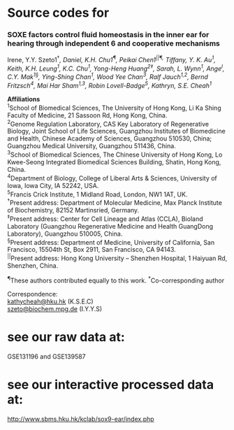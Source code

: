 # Source codes for

<h3>SOXE factors control fluid homeostasis in the inner ear for hearing through independent
6 and cooperative mechanisms</h3>

Irene, Y.Y. Szeto1<sup>†*</sup>, Daniel, K.H. Chu1<sup>¶</sup>, Peikai Chen1<sup>||¶,</sup> Tiffany, Y. K. Au<sup>1</sup>, Keith, K.H. Leung<sup>1</sup>, K.C. Chu<sup>1</sup>, Yong-Heng Huang<sup>2‡</sup>, Sarah, L. Wynn<sup>1</sup>, Ange<sup>l</sup>, C.Y. Mak<sup>1§</sup>, Ying-Shing Chan<sup>1</sup>, Wood Yee Chan<sup>3</sup>, Ralf Jauch<sup>1,2</sup>, Bernd Fritzsch<sup>4</sup>, Mai Har Sham<sup>1,3</sup>, Robin Lovell-Badge<sup>5</sup>, Kathryn, S.E. Cheah<sup>1*</sup>

<b>Affiliations</b><br>
<sup>1</sup>School of Biomedical Sciences, The University of Hong Kong, Li Ka Shing Faculty of Medicine, 21 Sassoon Rd, Hong Kong, China.<br>
<sup>2</sup>Genome Regulation Laboratory, CAS Key Laboratory of Regenerative Biology, Joint School of Life Sciences, Guangzhou Institutes of Biomedicine and Health, Chinese Academy of Sciences, Guangzhou 510530, China; Guangzhou Medical University, Guangzhou 511436, China.<br>
<sup>3</sup>School of Biomedical Sciences, The Chinese University of Hong Kong, Lo Kwee-Seong Integrated Biomedical Sciences Building, Shatin, Hong Kong, China.<br>
<sup>4</sup>Department of Biology, College of Liberal Arts & Sciences, University of Iowa, Iowa City, IA 52242, USA.<br>
<sup>5</sup>Francis Crick Institute, 1 Midland Road, London, NW1 1AT, UK. <br>
<sup>†</sup>Present address: Department of Molecular Medicine, Max Planck Institute of Biochemistry, 82152 Martinsried, Germany.<br>
<sup>‡</sup>Present address: Center for Cell Lineage and Atlas (CCLA), Bioland Laboratory (Guangzhou Regenerative Medicine and Health GuangDong Laboratory), Guangzhou 510005, China.<br>
<sup>§</sup>Present address: Department of Medicine, University of California, San Francisco, 15504th St, Box 2911, San Francisco, CA 94143.<br>
<sup>||</sup>Present address: Hong Kong University – Shenzhen Hospital, 1 Haiyuan Rd, Shenzhen, China.<br>

<sup>¶</sup>These authors contributed equally to this work.
<sup>*</sup>Co-corresponding author

Correspondence:<br>
kathycheah@hku.hk (K.S.E.C)<br>
szeto@biochem.mpg.de (I.Y.Y.S)

# see our raw data at:
GSE131196 and GSE139587
# see our interactive processed data at:
http://www.sbms.hku.hk/kclab/sox9-ear/index.php

